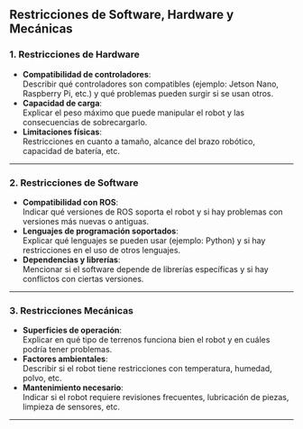 ## **Restricciones de Software, Hardware y Mecánicas**  

### **1. Restricciones de Hardware**  
- **Compatibilidad de controladores**:  
  Describir qué controladores son compatibles (ejemplo: Jetson Nano, Raspberry Pi, etc.) y qué problemas pueden surgir si se usan otros.  
- **Capacidad de carga**:  
  Explicar el peso máximo que puede manipular el robot y las consecuencias de sobrecargarlo.  
- **Limitaciones físicas**:  
  Restricciones en cuanto a tamaño, alcance del brazo robótico, capacidad de batería, etc.  

---

### **2. Restricciones de Software**  
- **Compatibilidad con ROS**:  
  Indicar qué versiones de ROS soporta el robot y si hay problemas con versiones más nuevas o antiguas.  
- **Lenguajes de programación soportados**:  
  Explicar qué lenguajes se pueden usar (ejemplo: Python) y si hay restricciones en el uso de otros lenguajes.  
- **Dependencias y librerías**:  
  Mencionar si el software depende de librerías específicas y si hay conflictos con ciertas versiones.  

---

### **3. Restricciones Mecánicas**  
- **Superficies de operación**:  
  Explicar en qué tipo de terrenos funciona bien el robot y en cuáles podría tener problemas.  
- **Factores ambientales**:  
  Describir si el robot tiene restricciones con temperatura, humedad, polvo, etc.  
- **Mantenimiento necesario**:  
  Indicar si el robot requiere revisiones frecuentes, lubricación de piezas, limpieza de sensores, etc.  

---


